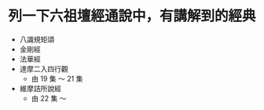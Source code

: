 # 列一下六祖壇經通說中，有講解到的經典
  * 八識規矩頌
  * 金剛經
  * 法華經
  * 達摩二入四行觀
    * 由 19 集 ～ 21 集
  * 維摩詰所說經
    * 由 22 集 ～ 
